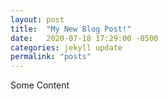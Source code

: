 ```yaml
---
layout: post
title:  "My New Blog Post!"
date:   2020-07-18 17:29:00 -0500
categories: jekyll update
permalink: "posts"
---
```

Some Content
